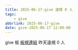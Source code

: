 ```yaml
---
title: 2025-06-17-give 違規 0 人
tags:
    - give
abbrlink: 2025-06-17-give
date: give-2025-06-17 12:00:00
---
```

give 板 [板規連結](https://www.ptt.cc/bbs/give/M.1612495900.A.C32.html)
昨天違規 0 人

